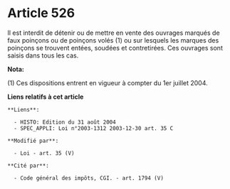 # Article 526

Il est interdit de détenir ou de mettre en vente des ouvrages marqués de faux poinçons ou de poinçons volés (1) ou sur
lesquels les marques des poinçons se trouvent entées, soudées et contretirées. Ces ouvrages sont saisis dans tous les cas.

**Nota:**

(1) Ces dispositions entrent en vigueur à compter du 1er juillet 2004.

**Liens relatifs à cet article**

	**Liens**:

	  - HISTO: Edition du 31 août 2004
	  - SPEC_APPLI: Loi n°2003-1312 2003-12-30 art. 35 C

	**Modifié par**:

	  - Loi - art. 35 (V)

	**Cité par**:

	  - Code général des impôts, CGI. - art. 1794 (V)
